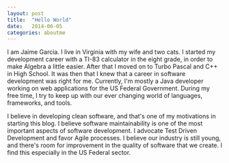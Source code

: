 ```yaml
---
layout: post
title:  "Hello World"
date:   2014-06-05
categories: aboutme
---
```


I am Jaime Garcia. I live in Virginia with my wife and two cats. I started my development career with a TI-83 calculator in the eight grade, in order to  make Algebra a little easier. After that I moved on to Turbo Pascal and C++ in High School. It was then that I knew that a career in software development was right for me. Currently, I'm mostly a Java developer working on web applications for the US Federal Government. During my free time, I try to keep up with our ever changing world of languages, frameworks, and tools. 

I believe in developing clean software, and that's one of my motivations in starting this blog. I believe software maintainability is one of the most important aspects of software development. I advocate Test Driven Development and favor Agile processes. I believe our industry is still young, and there's room for improvement in the quality of software that we create. I find this especially in the US Federal sector.